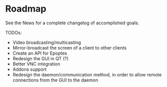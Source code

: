 # Roadmap

See the News for a complete changelog of accomplished goals.

TODOs:
- Video broadcasting/multicasting
- Mirror-broadcast the screen of a client to other clients
- Create an API for Epoptes
- Redesign the GUI in QT (?)
- Better VNC integration
- Addons support
- Redesign the daemon/communication method, in order to allow remote connections from the GUI to the daemon

